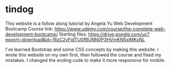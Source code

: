 # tindog
This website is a follow along tutorial by Angela Yu Web Development Bootcamp
Course link: https://www.udemy.com/course/the-complete-web-development-bootcamp/
Starting files: https://drive.google.com/uc?export=download&id=16zC2yFidTU0fBUNN0P3HVmKN5xiMKxNL

I've learned Bootstrap and some CSS concepts by making this website. 
I wrote this website on my own first, then followed the course and fixed my mistakes. I changed the ending code to make it more responsive for mobile.
